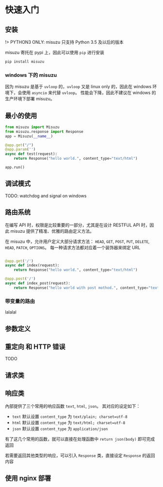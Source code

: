 # 快速入门
## 安装
!> PYTHON3 ONLY: misuzu 只支持 Python 3.5 及以后的版本

misuzu 寄托在 pypi 上，因此可以使用 `pip` 进行安装
```bash
pip install misuzu
```

### windows 下的 misuzu 
因为 misuzu 是基于 `uvloop` 的，`uvloop` 又是 linux only 的，因此在 windows 环境下，会使用 `asyncio` 来代替 `uvloop`。 性能会下降，因此不建议在 windows 的生产环境下部署 misuzu。

## 最小的使用

```python
from misuzu import Misuzu
from misuzu.response import Response
app = Misuzu(__name__)

@app.get("/")
@app.param('')
async def test(request):
    return Response("hello world.", content_type="text/html")

app.run()
```

## 调试模式
 TODO: watchdog and signal on windows

## 路由系统
在编写 API 时，权限是比较重要的一部分，尤其是在设计 RESTFUL API 时，因此 misuzu 提供了精准、优雅的路由定义方法。

在 misuzu 中，允许用户定义大部分请求方法： `HEAD`, `GET`, `POST`, `PUT`, `DELETE`, `HEAD`, `PATCH`, `OPTIONS`。 每一种请求方法都对应着一个装饰器来绑定 URL
```python

@app.get('/')
async def index(request):
    return Response("hello world.", content_type="text/html")

@app.post('/')
async def index_post(request):
    return Response("hello world with post mothod.", content_type="text/html")
```

### 带变量的路由
lalalal
## 参数定义

## 重定向 和 HTTP 错误

 TODO
## 请求类

## 响应类

內部提供了三个常用的响应函数 `text`, `html`, `json`。 其对应的设定如下：
 - `text` 默认设置 `content_type` 为 `text/plain; charset=utf-8`
 - `html` 默认设置 `content_type` 为 `text/html; charset=utf-8`
 - `json` 默认设置 `content_type` 为 `application/json`

有了这几个常用的函数，就可以直接在处理函数中 `return json(body)` 即可完成返回

若需要返回其他类型的响应，可以引入 `Response` 类，直接设定 `Response` 的返回内容
## 使用 nginx 部署